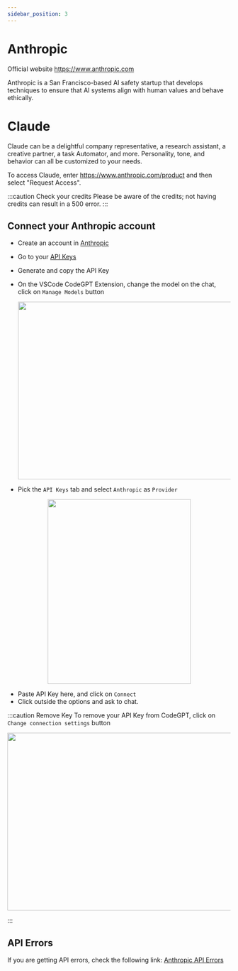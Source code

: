 ```yaml
---
sidebar_position: 3
---
```


# Anthropic
Official website https://www.anthropic.com

Anthropic is a San Francisco-based AI safety startup that develops techniques to ensure that AI systems align with human values and behave ethically.

# Claude
Claude can be a delightful company representative, a research assistant, a creative partner, a task Automator, and more. Personality, tone, and behavior can all be customized to your needs.

To access Claude, enter https://www.anthropic.com/product and then select "Request Access". 

:::caution Check your credits
Please be aware of the credits; not having credits can result in a 500 error.
:::

## Connect your Anthropic account
- Create an account in [Anthropic](https://console.anthropic.com/)
- Go to your [API Keys](https://console.anthropic.com/settings/keys)
- Generate and copy the API Key
- On the VSCode CodeGPT Extension, change the model on the chat, click on `Manage Models` button

  <p align="center"><img width="550" height="400" src="https://github.com/user-attachments/assets/a90fc799-f6d4-49bb-a72d-4752dd8330e1"/></p>

- Pick the `API Keys` tab and select `Anthropic` as `Provider`

<p align="center"><img width="323" height="416"  src="https://github.com/user-attachments/assets/dd38b82c-a78c-42b9-b5d8-3d24bf7c924f" /></p>

  
- Paste API Key here, and click on `Connect`
- Click outside the options and ask to chat.

:::caution Remove Key
To remove your API Key from CodeGPT, click on `Change connection settings` button

 <p align="center"><img width="550" height="400" src="https://github.com/user-attachments/assets/72aa519d-cc4c-4979-b380-75167b1ba3ed"/></p>
:::

## API Errors
If you are getting API errors, check the following link: [Anthropic API Errors](https://docs.anthropic.com/claude/reference/errors-and-rate-limits)
